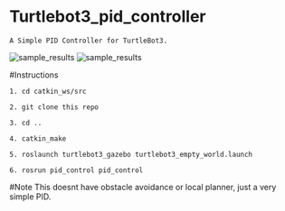 # Turtlebot3_pid_controller
```
A Simple PID Controller for TurtleBot3.
```
![sample_results](images/controls_gif1.gif)
![sample_results](images/controls_gif2.gif)

#Instructions
```
1. cd catkin_ws/src
```
```
2. git clone this repo
```
```
3. cd ..
```
```
4. catkin_make
```
```
5. roslaunch turtlebot3_gazebo turtlebot3_empty_world.launch
```
```
6. rosrun pid_control pid_control 
```

#Note
This doesnt have obstacle avoidance or local planner, just a very simple PID.


